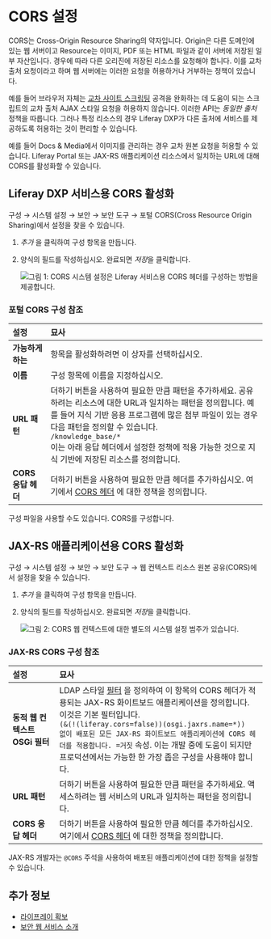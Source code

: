 # CORS 설정

CORS는 Cross-Origin Resource Sharing의 약자입니다. Origin은 다른 도메인에 있는 웹 서버이고 Resource는 이미지, PDF 또는 HTML 파일과 같이 서버에 저장된 일부 자산입니다. 경우에 따라 다른 오리진에 저장된 리소스를 요청해야 합니다. 이를 교차 출처 요청이라고 하며 웹 서버에는 이러한 요청을 허용하거나 거부하는 정책이 있습니다.

예를 들어 브라우저 자체는 [교차 사이트 스크립팅](https://en.wikipedia.org/wiki/Cross-site_scripting) 공격을 완화하는 데 도움이 되는 스크립트의 교차 출처 AJAX 스타일 요청을 허용하지 않습니다. 이러한 API는 *동일한 출처* 정책을 따릅니다. 그러나 특정 리소스의 경우 Liferay DXP가 다른 출처에 서비스를 제공하도록 허용하는 것이 편리할 수 있습니다.

예를 들어 Docs & Media에서 이미지를 관리하는 경우 교차 원본 요청을 허용할 수 있습니다. Liferay Portal 또는 JAX-RS 애플리케이션 리소스에서 일치하는 URL에 대해 CORS를 활성화할 수 있습니다.

## Liferay DXP 서비스용 CORS 활성화

구성 &rarr; 시스템 설정 &rarr; 보안 &rarr; 보안 도구 &rarr; 포털 CORS(Cross Resource Origin Sharing)에서 설정을 찾을 수 있습니다.

1. *추가* 을 클릭하여 구성 항목을 만듭니다.
1. 양식의 필드를 작성하십시오. 완료되면 *저장*을 클릭합니다.
   
   ![그림 1: CORS 시스템 설정은 Liferay 서비스용 CORS 헤더를 구성하는 방법을 제공합니다.](./setting-up-cors/images/01.png)

### 포털 CORS 구성 참조

| 설정             | 묘사                                                                                                                                                                                                                          |
|:-------------- |:--------------------------------------------------------------------------------------------------------------------------------------------------------------------------------------------------------------------------- |
| **가능하게 하는**    | 항목을 활성화하려면 이 상자를 선택하십시오.                                                                                                                                                                                                    |
| **이름**         | 구성 항목에 이름을 지정하십시오.                                                                                                                                                                                                          |
| **URL 패턴**     | 더하기 버튼을 사용하여 필요한 만큼 패턴을 추가하세요. 공유하려는 리소스에 대한 URL과 일치하는 패턴을 정의합니다. 예를 들어 지식 기반 응용 프로그램에 많은 첨부 파일이 있는 경우 다음 패턴을 정의할 수 있습니다. <br> `/knowledge_base/*` <br> 이는 아래 응답 헤더에서 설정한 정책에 적용 가능한 것으로 지식 기반에 저장된 리소스를 정의합니다. |
| **CORS 응답 헤더** | 더하기 버튼을 사용하여 필요한 만큼 헤더를 추가하십시오. 여기에서 [CORS 헤더](https://developer.mozilla.org/en-US/docs/Web/HTTP/Headers#CORS) 에 대한 정책을 정의합니다.                                                                                              |


구성 파일을 사용할 수도 있습니다. <!-- future link required --> CORS를 구성합니다.



## JAX-RS 애플리케이션용 CORS 활성화

구성 &rarr; 시스템 설정 &rarr; 보안 &rarr; 보안 도구 &rarr; 웹 컨텍스트 리소스 원본 공유(CORS)에서 설정을 찾을 수 있습니다.

1. *추가* 을 클릭하여 구성 항목을 만듭니다.
1. 양식의 필드를 작성하십시오. 완료되면 *저장*을 클릭합니다.
   
   ![그림 2: CORS 웹 컨텍스트에 대한 별도의 시스템 설정 범주가 있습니다.](./setting-up-cors/images/02.png)

### JAX-RS CORS 구성 참조

| 설정                    | 묘사                                                                                                                                                                                                                                                                                                                                                    |
|:--------------------- |:----------------------------------------------------------------------------------------------------------------------------------------------------------------------------------------------------------------------------------------------------------------------------------------------------------------------------------------------------- |
| **동적 웹 컨텍스트 OSGi 필터** | LDAP 스타일 [필터](https://osgi.org/specification/osgi.cmpn/7.0.0/service.http.whiteboard.html) 을 정의하여 이 항목의 CORS 헤더가 적용되는 JAX-RS 화이트보드 애플리케이션을 정의합니다. 이것은 기본 필터입니다. <br> `(&(!(liferay.cors=false))(osgi.jaxrs.name=*))` <br> `없이 배포된 모든 JAX-RS 화이트보드 애플리케이션에 CORS 헤더를 적용합니다. =거짓` 속성. 이는 개발 중에 도움이 되지만 프로덕션에서는 가능한 한 가장 좁은 구성을 사용해야 합니다. |
| **URL 패턴**            | 더하기 버튼을 사용하여 필요한 만큼 패턴을 추가하세요. 액세스하려는 웹 서비스의 URL과 일치하는 패턴을 정의합니다.                                                                                                                                                                                                                                                                                     |
| **CORS 응답 헤더**        | 더하기 버튼을 사용하여 필요한 만큼 헤더를 추가하십시오. 여기에서 [CORS 헤더](https://developer.mozilla.org/en-US/docs/Web/HTTP/Headers#CORS) 에 대한 정책을 정의합니다.                                                                                                                                                                                                                        |


JAX-RS<!-- future link required --> 개발자는 `@CORS` 주석을 사용하여 배포된 애플리케이션에 대한 정책을 설정할 수 있습니다.

## 추가 정보

* [라이프레이 확보](../../securing-liferay.md)
* [보안 웹 서비스 소개](../securing-web-services.md)
